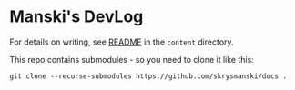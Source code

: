# Manski's DevLog

For details on writing, see [README](content/__README.md) in the `content` directory.

This repo contains submodules - so you need to clone it like this:

    git clone --recurse-submodules https://github.com/skrysmanski/docs .
